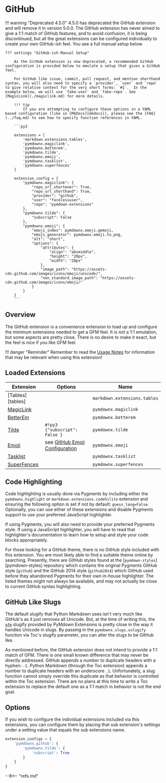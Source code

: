 # GitHub

!!! warning "Deprecated 4.5.0"
    4.5.0 has deprecated the GitHub extension and will remove it in version 5.0.0. The GitHub extension has never aimed to give a 1:1 match of GitHub features, and to avoid confusion, it is being discontinued, but all the great extensions can be configured individually to create your own GitHub-ish feel. You see a full manual setup below.

    ??? settings "GitHub-ish Manual Setup"

        As the GitHub extension is now deprecated, a recommended GitHub configuration is provided below to emulate a setup that gives a GitHub feel.

        For GitHub like issue, commit, pull request, and mention shorthand syntax, you will also need to specify a `provider`, `user` and `repo` to give relative context for the very short forms: `#1`.  In the example below, we will use `fake-user` and `fake-repo`. See [MagicLink](./magiclink.md) for more details.

        !!! tip
            If you are attempting to configure these options in a YAML based configuration (like in [MkDocs][mkdocs]), please see the [FAQ](../faq.md) to see how to specify function references in YAML.

        ```py3

        extensions = [
            'markdown.extensions.tables',
            'pymdownx.magiclink',
            'pymdownx.betterem',
            'pymdownx.tilde',
            'pymdownx.emoji',
            'pymdownx.tasklist',
            'pymdownx.superfences'
        ]

        extension_config = {
            "pymdownx.magiclink": {
                "repo_url_shortener": True,
                "repo_url_shorthand": True,
                "provider": "github",
                "user": "facelessuser",
                "repo": "pymdown-extensions"
            },
            "pymdownx.tilde": {
                "subscript": False
            },
            "pymdownx.emoji": {
                "emoji_index": pymdownx.emoji.gemoji,
                "emoji_generator": pymdownx.emoji.to_png,
                "alt": "short",
                "options": {
                    "attributes": {
                        "align": "absmiddle",
                        "height": "20px",
                        "width": "20px"
                    },
                    "image_path": "https://assets-cdn.github.com/images/icons/emoji/unicode/",
                    "non_standard_image_path": "https://assets-cdn.github.com/images/icons/emoji/"
                }
            }
        }
        ```

## Overview

The GitHub extension is a convenience extension to load up and configure the minimum extensions needed to get a GFM feel.  It is not a 1:1 emulation, but some aspects are pretty close.  There is no desire to make it exact, but the feel is nice if you like GFM feel.


!!! danger "Reminder"
    Remember to read the [Usage Notes](../usage_notes.md) for information that may be relevant when using this extension!


## Loaded Extensions

Extension                       | Options                                                       | Name
------------------------------- | ------------------------------------------------------------- | ----
[Tables][tables]                |                                                               | `markdown.extensions.tables`
[MagicLink](./magiclink.md)     |                                                               | `pymdownx.magiclink`
[BetterEm](./betterem.md)       |                                                               | `pymdownx.betterem`
[Tilde](./tilde.md)             | `#!py3 {"subscript": False }`                                  | `pymdownx.tilde`
[Emoji](./emoji.md)             | see [GitHub Emoji Configuration](#github-emoji-configuration) | `pymdownx.emoji`
[Tasklist](./tasklist.md)       |                                                               | `pymdownx.tasklist`
[SuperFences](./superfences.md) |                                                               | `pymdownx.superfences`


## Code Highlighting

Code highlighting is usually done via Pygments by including either the `pymdownx.highlight` or `markdown.extensions.codehilite` extension and ensuring the following option is set if not by default: `guess_lang=False`. Optionally, you can use either of these extensions and disable Pygments support to use your preferred JavaScript highlighter.

If using Pygments, you will also need to provide your preferred Pygments style. If using a JavaScript highlighter, you will have to read that highlighter's documentation to learn how to setup and style your code blocks appropriately.

For those looking for a GitHub theme, there is no GitHub style included with this extension. You are most likely able to find a suitable theme online by searching. Presently, there are GitHub styles found at the [`pymdown-styles`][pymdown-styles] repository which contains the original Pygments GitHub style (`github`) and the GitHub 2014 style (`github2014`) which GitHub used before they abandoned Pygments for their own in-house highlighter. The listed themes might not always be available, and may not actually be close to current GitHub syntax highlighting.

## GitHub Like Slugs

The default slugify that Python Markdown uses isn't very much like GitHub's as it just removes all Unicode. But, at the time of writing this, the [`gfm`](../miscellaneous_extras.md#gfm) slugify provided by PyMdown Extensions is pretty close in the way it handles Unicode in slugs. By passing in the `pymdownx.slugs.uslugify` function via Toc's slugify parameter, you can alter the slugs to be GitHub like.

As mentioned before, the GitHub extension does not intend to provide a 1:1 match of GFM. There is one small known difference that may never be directly addressed. GitHub appends a number to duplicate headers with a hyphen: `-1`. Python Markdown (through the Toc extension) appends a number to duplicate headers with an underscore `_1`. Unfortunately, a slug function cannot simply override this duplicate as that behavior is controlled within the Toc extension. There are no plans at this time to write a Toc extension to replace the default one as a 1:1 match in behavior is not the end goal.

## Options

If you wish to configure the individual extensions included via this extensions, you can configure them by placing that sub extension's settings under a setting value that equals the sub extensions name.

```py
extension_configs = {
    'pymdownx.github': {
        'pymdownx.tilde': {
            'subscript': True
        }
    }
}
```

--8<-- "refs.md"
